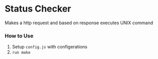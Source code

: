 # Status Checker

Makes a http request and based on response executes UNIX command

### How to Use


1. Setup ```config.js``` with configerations
2. ```run make```
